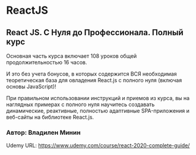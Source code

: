 # ReactJS
## React JS. С Нуля до Профессионала. Полный курс
Основная часть курса включает 108 уроков общей продолжительностью 16 часов.

И это без учета бонусов, в которых содержится ВСЯ необходимая теоретическая база для овладения React.js с полного нуля (включая основы JavaScript)!

При правильном использовании инструкций и приемов из курса, вы на наглядных примерах с полного нуля научитесь создавать динамические, реактивные, полностью адаптивные SPA-приложения и веб-сайты на библиотеке React.js.

### Автор: Владилен Минин

Udemy URL: https://www.udemy.com/course/react-2020-complete-guide/
